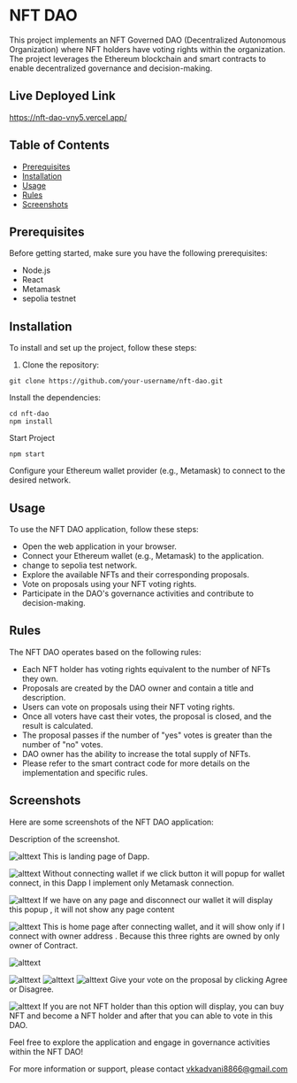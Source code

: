 # NFT DAO



This project implements an NFT Governed DAO (Decentralized Autonomous Organization) where NFT holders have voting rights within the organization. The project leverages the Ethereum blockchain and smart contracts to enable decentralized governance and decision-making.

## Live Deployed Link 
https://nft-dao-vny5.vercel.app/

## Table of Contents

- [Prerequisites](#prerequisites)
- [Installation](#installation)
- [Usage](#usage)
- [Rules](#rules)
- [Screenshots](#screenshots)

## Prerequisites

Before getting started, make sure you have the following prerequisites:

- Node.js
- React
- Metamask
- sepolia testnet

## Installation

To install and set up the project, follow these steps:

1. Clone the repository:

```
git clone https://github.com/your-username/nft-dao.git
```

Install the dependencies:

```
cd nft-dao
npm install
```

Start Project

```
npm start
```

Configure your Ethereum wallet provider (e.g., Metamask) to connect to the desired network.

## Usage

To use the NFT DAO application, follow these steps:

- Open the web application in your browser.
- Connect your Ethereum wallet (e.g., Metamask) to the application.
- change to sepolia test network. 
- Explore the available NFTs and their corresponding proposals.
- Vote on proposals using your NFT voting rights.
- Participate in the DAO's governance activities and contribute to decision-making.

## Rules

The NFT DAO operates based on the following rules:

- Each NFT holder has voting rights equivalent to the number of NFTs they own.
- Proposals are created by the DAO owner and contain a title and description.
- Users can vote on proposals using their NFT voting rights.
- Once all voters have cast their votes, the proposal is closed, and the result is calculated.
- The proposal passes if the number of "yes" votes is greater than the number of "no" votes.
- DAO owner has the ability to increase the total supply of NFTs.
- Please refer to the smart contract code for more details on the implementation and specific rules.

## Screenshots

Here are some screenshots of the NFT DAO application:

Description of the screenshot.

![alttext](https://github.com/VivekKadvani/NFT-DAO/blob/master/src/images/screenshots/Screenshot%202023-07-11%20095020.png)
This is landing page of Dapp.

![alttext](https://github.com/VivekKadvani/NFT-DAO/blob/master/src/images/screenshots/Screenshot%202023-07-11%20095204.png)
Without connecting wallet if we click button it will popup for wallet connect, in this Dapp I implement only Metamask connection.

![alttext](https://github.com/VivekKadvani/NFT-DAO/blob/master/src/images/screenshots/Screenshot%202023-07-11%20095328.png)
If we have on any page and disconnect our wallet it will display this popup , it will not show any page content

![alttext](https://github.com/VivekKadvani/NFT-DAO/blob/master/src/images/screenshots/Screenshot%202023-07-11%20095351.png)
This is home page after connecting wallet, and it will show only if I connect with owner address . Because this three rights are owned by only owner of Contract.

![alttext](https://github.com/VivekKadvani/NFT-DAO/blob/master/src/images/screenshots/Screenshot%202023-07-11%20095640.png)

![alttext](https://github.com/VivekKadvani/NFT-DAO/blob/master/src/images/screenshots/Screenshot%202023-07-11%20095714.png)
![alttext](https://github.com/VivekKadvani/NFT-DAO/blob/master/src/images/screenshots/Screenshot%202023-07-11%20095805.png)
![alttext](https://github.com/VivekKadvani/NFT-DAO/blob/master/src/images/screenshots/Screenshot%202023-07-11%20095830.png)
Give your vote on the proposal by clicking Agree or Disagree.

![alttext](https://github.com/VivekKadvani/NFT-DAO/blob/master/src/images/screenshots/Screenshot%202023-07-11%20095921.png)
If you are not NFT holder than this option will display, you can buy NFT and become a NFT holder and after that you can able to vote in this DAO.


Feel free to explore the application and engage in governance activities within the NFT DAO!

For more information or support, please contact vkkadvani8866@gmail.com
